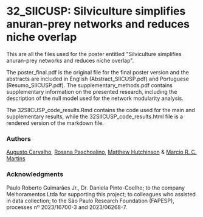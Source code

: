 # 32_SIICUSP: Silviculture simplifies anuran-prey networks and reduces niche overlap

This are all the files used for the poster entitled "Silviculture simplifies anuran-prey networks and reduces niche overlap".

The poster_final.pdf is the original file for the final poster version and the abstracts are included in English (Abstract_SIICUSP.pdf) and Portuguese (Resumo_SIICUSP.pdf). The supplementary_methods.pdf contains supplementary information on the presented research, including the description of the null model used for the network modularity analysis.

The 32SIICUSP_code_results.Rmd contains the code used for the main and supplementary results, while the 32SIICUSP_code_results.html file is a rendered version of the markdown file.

### Authors

[Augusto Carvalho](http://lattes.cnpq.br/8032444813126291), [Rosana Paschoalino](http://lattes.cnpq.br/9174513331843439), [Matthew Hutchinson](https://www.herdlab.org/) & [Marcio R. C. Martins](http://lattes.cnpq.br/2694901201572235)

### Acknowledgments

Paulo Roberto Guimarães Jr., Dr. Daniela Pinto-Coelho; to the company Melhoramentos Ltda for supporting this project; to colleagues who assisted in data collection; to the São Paulo Research Foundation (FAPESP), processes nº 2023/16700-3 and 2023/06268-7.
